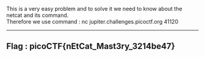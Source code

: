 This is a very easy problem and to solve it we need to know about the netcat and its command.<br>
Therefore we use command : nc jupiter.challenges.picoctf.org 41120 

------------------------------
Flag : picoCTF{nEtCat_Mast3ry_3214be47}
-------------------------------
